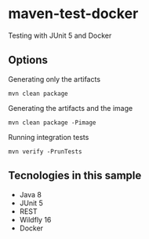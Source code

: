# maven-test-docker
Testing with JUnit 5 and Docker


## Options

Generating only the artifacts

`mvn clean package`

Generating the artifacts and the image

`mvn clean package -Pimage`

Running integration tests

`mvn verify -PrunTests`


## Tecnologies in this sample
* Java 8
* JUnit 5
* REST
* Wildfly 16
* Docker